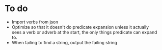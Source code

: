 To do
=====

* Import verbs from json
* Optimize so that it doesn't do predicate expansion unless it actually sees a verb or adverb at the start, the only things predicate can expand to.
* When failing to find a string, output the failing string
